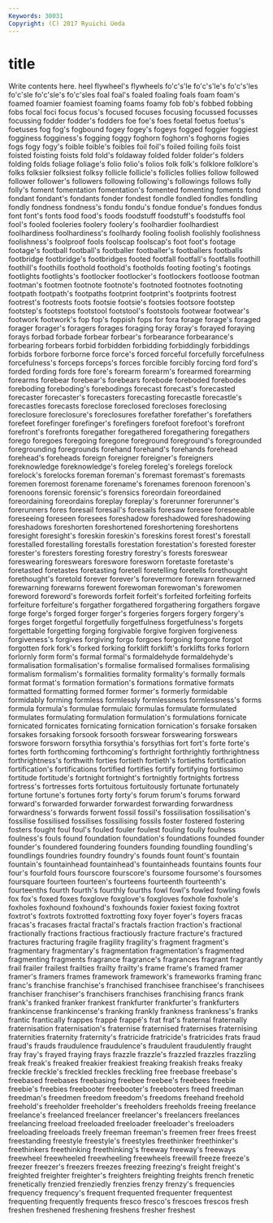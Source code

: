```yaml
---
Keywords: 30031 
Copyright: (C) 2017 Ryuichi Ueda
---
```


# title

Write contents here.
heel
flywheel's flywheels fo'c's'le fo'c's'le's fo'c's'les fo'c'sle fo'c'sle's fo'c'sles foal foal's
foaled foaling foals foam foam's foamed foamier foamiest foaming foams
foamy fob fob's fobbed fobbing fobs focal foci focus focus's
focused focuses focusing focussed focusses focussing fodder fodder's fodders foe
foe's foes foetal foetus foetus's foetuses fog fog's fogbound fogey
fogey's fogeys fogged foggier foggiest fogginess fogginess's fogging foggy foghorn
foghorn's foghorns fogies fogs fogy fogy's foible foible's foibles foil
foil's foiled foiling foils foist foisted foisting foists fold fold's
foldaway folded folder folder's folders folding folds foliage foliage's folio
folio's folios folk folk's folklore folklore's folks folksier folksiest folksy
follicle follicle's follicles follies follow followed follower follower's followers following
following's followings follows folly folly's foment fomentation fomentation's fomented fomenting
foments fond fondant fondant's fondants fonder fondest fondle fondled fondles
fondling fondly fondness fondness's fondu fondu's fondue fondue's fondues fondus
font font's fonts food food's foods foodstuff foodstuff's foodstuffs fool
fool's fooled fooleries foolery foolery's foolhardier foolhardiest foolhardiness foolhardiness's foolhardy
fooling foolish foolishly foolishness foolishness's foolproof fools foolscap foolscap's foot
foot's footage footage's football football's footballer footballer's footballers footballs footbridge
footbridge's footbridges footed footfall footfall's footfalls foothill foothill's foothills foothold
foothold's footholds footing footing's footings footlights footlights's footlocker footlocker's footlockers
footloose footman footman's footmen footnote footnote's footnoted footnotes footnoting footpath
footpath's footpaths footprint footprint's footprints footrest footrest's footrests foots footsie
footsie's footsies footsore footstep footstep's footsteps footstool footstool's footstools footwear
footwear's footwork footwork's fop fop's foppish fops for fora forage
forage's foraged forager forager's foragers forages foraging foray foray's forayed
foraying forays forbad forbade forbear forbear's forbearance forbearance's forbearing forbears
forbid forbidden forbidding forbiddingly forbiddings forbids forbore forborne force force's
forced forceful forcefully forcefulness forcefulness's forceps forceps's forces forcible forcibly
forcing ford ford's forded fording fords fore fore's forearm forearm's
forearmed forearming forearms forebear forebear's forebears forebode foreboded forebodes foreboding
foreboding's forebodings forecast forecast's forecasted forecaster forecaster's forecasters forecasting forecastle
forecastle's forecastles forecasts foreclose foreclosed forecloses foreclosing foreclosure foreclosure's foreclosures
forefather forefather's forefathers forefeet forefinger forefinger's forefingers forefoot forefoot's forefront
forefront's forefronts foregather foregathered foregathering foregathers forego foregoes foregoing foregone
foreground foreground's foregrounded foregrounding foregrounds forehand forehand's forehands forehead forehead's
foreheads foreign foreigner foreigner's foreigners foreknowledge foreknowledge's foreleg foreleg's forelegs
forelock forelock's forelocks foreman foreman's foremast foremast's foremasts foremen foremost
forename forename's forenames forenoon forenoon's forenoons forensic forensic's forensics foreordain
foreordained foreordaining foreordains foreplay foreplay's forerunner forerunner's forerunners fores foresail
foresail's foresails foresaw foresee foreseeable foreseeing foreseen foresees foreshadow foreshadowed
foreshadowing foreshadows foreshorten foreshortened foreshortening foreshortens foresight foresight's foreskin foreskin's
foreskins forest forest's forestall forestalled forestalling forestalls forestation forestation's forested
forester forester's foresters foresting forestry forestry's forests foreswear foreswearing foreswears
foreswore foresworn foretaste foretaste's foretasted foretastes foretasting foretell foretelling foretells
forethought forethought's foretold forever forever's forevermore forewarn forewarned forewarning forewarns
forewent forewoman forewoman's forewomen foreword foreword's forewords forfeit forfeit's forfeited
forfeiting forfeits forfeiture forfeiture's forgather forgathered forgathering forgathers forgave forge
forge's forged forger forger's forgeries forgers forgery forgery's forges forget
forgetful forgetfully forgetfulness forgetfulness's forgets forgettable forgetting forging forgivable forgive
forgiven forgiveness forgiveness's forgives forgiving forgo forgoes forgoing forgone forgot
forgotten fork fork's forked forking forklift forklift's forklifts forks forlorn
forlornly form form's formal formal's formaldehyde formaldehyde's formalisation formalisation's formalise
formalised formalises formalising formalism formalism's formalities formality formality's formally formals
format format's formation formation's formations formative formats formatted formatting formed
former former's formerly formidable formidably forming formless formlessly formlessness formlessness's
forms formula formula's formulae formulaic formulas formulate formulated formulates formulating
formulation formulation's formulations fornicate fornicated fornicates fornicating fornication fornication's forsake
forsaken forsakes forsaking forsook forsooth forswear forswearing forswears forswore forsworn
forsythia forsythia's forsythias fort fort's forte forte's fortes forth forthcoming
forthcoming's forthright forthrightly forthrightness forthrightness's forthwith forties fortieth fortieth's fortieths
fortification fortification's fortifications fortified fortifies fortify fortifying fortissimo fortitude fortitude's
fortnight fortnight's fortnightly fortnights fortress fortress's fortresses forts fortuitous fortuitously
fortunate fortunately fortune fortune's fortunes forty forty's forum forum's forums
forward forward's forwarded forwarder forwardest forwarding forwardness forwardness's forwards forwent
fossil fossil's fossilisation fossilisation's fossilise fossilised fossilises fossilising fossils foster
fostered fostering fosters fought foul foul's fouled fouler foulest fouling
foully foulness foulness's fouls found foundation foundation's foundations founded founder
founder's foundered foundering founders founding foundling foundling's foundlings foundries foundry
foundry's founds fount fount's fountain fountain's fountainhead fountainhead's fountainheads fountains
founts four four's fourfold fours fourscore fourscore's foursome foursome's foursomes
foursquare fourteen fourteen's fourteens fourteenth fourteenth's fourteenths fourth fourth's fourthly
fourths fowl fowl's fowled fowling fowls fox fox's foxed foxes
foxglove foxglove's foxgloves foxhole foxhole's foxholes foxhound foxhound's foxhounds foxier
foxiest foxing foxtrot foxtrot's foxtrots foxtrotted foxtrotting foxy foyer foyer's
foyers fracas fracas's fracases fractal fractal's fractals fraction fraction's fractional
fractionally fractions fractious fractiously fracture fracture's fractured fractures fracturing fragile
fragility fragility's fragment fragment's fragmentary fragmentary's fragmentation fragmentation's fragmented fragmenting
fragments fragrance fragrance's fragrances fragrant fragrantly frail frailer frailest frailties
frailty frailty's frame frame's framed framer framer's framers frames framework
framework's frameworks framing franc franc's franchise franchise's franchised franchisee franchisee's
franchisees franchiser franchiser's franchisers franchises franchising francs frank frank's franked
franker frankest frankfurter frankfurter's frankfurters frankincense frankincense's franking frankly frankness
frankness's franks frantic frantically frappes frappé frappé's frat frat's fraternal
fraternally fraternisation fraternisation's fraternise fraternised fraternises fraternising fraternities fraternity fraternity's
fratricide fratricide's fratricides frats fraud fraud's frauds fraudulence fraudulence's fraudulent
fraudulently fraught fray fray's frayed fraying frays frazzle frazzle's frazzled
frazzles frazzling freak freak's freaked freakier freakiest freaking freakish freaks
freaky freckle freckle's freckled freckles freckling free freebase freebase's freebased
freebases freebasing freebee freebee's freebees freebie freebie's freebies freebooter freebooter's
freebooters freed freedman freedman's freedmen freedom freedom's freedoms freehand freehold
freehold's freeholder freeholder's freeholders freeholds freeing freelance freelance's freelanced freelancer
freelancer's freelancers freelances freelancing freeload freeloaded freeloader freeloader's freeloaders freeloading
freeloads freely freeman freeman's freemen freer frees freest freestanding freestyle
freestyle's freestyles freethinker freethinker's freethinkers freethinking freethinking's freeway freeway's freeways
freewheel freewheeled freewheeling freewheels freewill freeze freeze's freezer freezer's freezers
freezes freezing freezing's freight freight's freighted freighter freighter's freighters freighting
freights french frenetic frenetically frenzied frenziedly frenzies frenzy frenzy's frequencies
frequency frequency's frequent frequented frequenter frequentest frequenting frequently frequents fresco
fresco's frescoes frescos fresh freshen freshened freshening freshens fresher freshest
